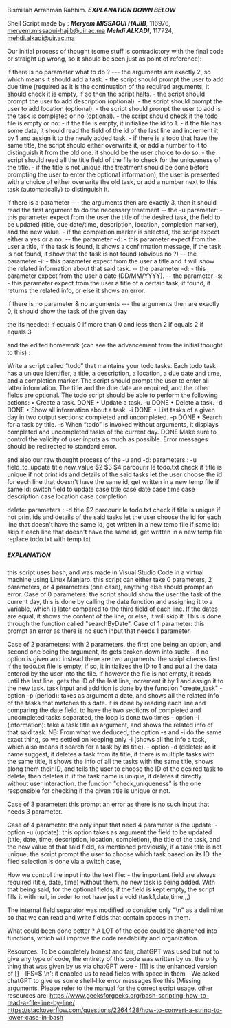 Bismillah Arrahman Rahhim.
***EXPLANATION DOWN BELOW***

Shell Script made by :
	***Meryem MISSAOUI HAJIB***, 116976, meryem.missaoui-hajib@uir.ac.ma
	***Mehdi ALKADI***, 117724, mehdi.alkadi@uir.ac.ma

Our initial process of thought (some stuff is contradictory with the final code or straight up wrong, so it should be seen just as point of reference):

if there is no parameter what to do ?
	--- the arguments are exactly 2, so which means it should add a task.
	- the script should prompt the user to add due time (required as it is the continuation of the required arguments, it should check it is empty, if so then the script halts.
	- the script should prompt the user to add description (optional).
	- the script should prompt the user to add location (optional).
	- the script should prompt the user to add is the task is completed or no (optional).
	- the script should check it the todo file is empty or no:
		- if the file is empty, it initialize the id to 1.
		- if the file has some data, it should read the field of the id of the last line and increment it by 1 and assign it to the newly added task.
	- if there is a todo that have the same title, the script should either overwrite it, or add a number to it to distinguish it from the old one. it should be the user choice to do so:
		- the script should read all the title field of the file to check for the uniqueness of the title.
		- if the title is not unique (the treatment should be done before prompting the user to enter the optional information), the user is presented with a choice of either overwrite the old task, or add a number next to this task (automatically) to distinguish it.

if there is a parameter
	--- the arguments then are exactly 3, then it should read the first argument to do the necessary treatment 
	-- the -u parameter:
		- this parameter expect from the user the title of the desired task, the field to be updated (title, due date/time, description, location, completion marker), and the new value.
		- if the completion marker is selected, the script expect either a yes or a no.
	-- the parameter -d:
		- this parameter expect from the user a title, if the task is found, it shows a confirmation message, if the task is not found, it show that the task is not found (obvious no ?)
	-- the parameter -i:
		- this parameter expect from the user a title and it will show the related information about that said task.
	-- the parameter -d:
		- this parameter expect from the user a date (DD/MM/YYYY).
	-- the parameter -s:
		- this parameter expect from the user a title of a certain task, if found, it returns the related info, or else it shows an error.

if there is no parameter & no arguments
	--- the arguments then are exactly 0, it should show the task of the given day
	
the ifs needed:
if equals 0
if more than 0 and less than 2
if equals 2
if equals 3

and the edited homework (can see the advancement from the initial thought to this) :

Write a script called “todo” that maintains your todo tasks. Each todo task has a unique identifier, a title, a description, a location, a due date and time, and a completion marker. The script should prompt the user to enter all latter information. The title and the due date are required, and the other fields are optional.
The todo script should be able to perform the following actions:
• Create a task. DONE
• Update a task. -u DONE
• Delete a task. -d DONE
• Show all information about a task. -i DONE
• List tasks of a given day in two output sections: completed and uncompleted. -p DONE
• Search for a task by title. -s
When “todo” is invoked without arguments, it displays completed and uncompleted tasks of the current day. DONE
Make sure to control the validity of user inputs as much as possible. Error messages should be redirected to standard error.

and also our raw thought process of the -u and -d:
	parameters : -u field_to_update title new_value
		             $2          $3     $4
	parcourir le todo.txt
	check if title is unique
	if not
	print ids and details of the said tasks
	let the user choose the id
	for each line that doesn't have the same id, get written in a new temp file
	if same id:
	switch field to update
	case title
	case date
	case time
	case description
	case location
	case completion
	
delete:
	parameters : -d title
			  $2
	parcourir le todo.txt
	check if title is unique
	if not
	print ids and details of the said tasks
	let the user choose the id
	for each line that doesn't have the same id, get written in a new temp file
	if same id:
	skip it
	each line that doesn't have the same id, get written in a new temp file
	replace todo.txt with temp.txt


##### EXPLANATION #####

this script uses bash, and was made in Visual Studio Code in a virtual machine using Linux Manjaro.
this script can either take 0 parameters, 2 parameters, or 4 parameters (one case), anything else should prompt an error.
Case of 0 parameters:
	the script should show the user the task of the current day, this is done by calling the date function and assigning it to a variable, which is later compared to the third field of each line. If the dates are equal, it shows the content of the line, or else, it will skip it. This is done through the function called "searchByDate".
Case of 1 parameter:
	this prompt an error as there is no such input that needs 1 parameter.

Case of 2 parameters:
	with 2 parameters, the first one being an option, and second one being the argument, its gets broken down into such:
		- if no option is given and instead there are two arguments: the script checks first if the todo.txt file is empty, if so, it initializes the ID to 1 and put all the data entered by the user into the file. If however the file is not empty, it reads until the last line, gets the ID of the last line, increment it by 1 and assign it to the new task. task input and addition is done by the function "create_task"
		- option -p (period): takes as argument a date, and shows all the related info of the tasks that matches this date. it is done by reading each line and comparing the date field. to have the two sections of completed and uncompleted tasks separated, the loop is done two times
		- option -i (information): take a task title as argument, and shows the related info of that said task.
			NB: From what we deduced, the option -s and -i do the same exact thing, so we settled on keeping only -i (shows all the info a task, which also means it search for a task by its title).
		- option -d (delete): as it name suggest, it deletes a task from its title, if there is multiple tasks with the same title, it shows the info of all the tasks with the same title, shows along them their ID, and tells the user to choose the ID of the desired task to delete, then deletes it. if the task name is unique, it deletes it directly without user interaction. the function "check_uniqueness" is the one responsible for checking if the given title is unique or not.

Case of 3 parameter:
	this prompt an error as there is no such input that needs 3 parameter.

Case of 4 parameter:
	the only input that need 4 parameter is the update:
	-option -u (update): this option takes as argument the field to be updated (title, date, time, description, location, completion), the title of the task, and the new value of that said field, as mentioned previously, if a task title is not unique, the script prompt the user to choose which task based on its ID. the filed selection is done via a switch case,

How we control the input into the text file:
	- the important field are always required (title, date, time) without them, no new task is being added. With that being said, for the optional fields, if the field is kept empty, the script fills it with null, in order to not have just a void (task1,date,time,,,)

The internal field separator was modified to consider only "\n" as a delimiter so that we can read and write fields that contain spaces in them.

What could been done better ?
A LOT of the code could be shortened into functions, which will improve the code readability and organization.

Resources:
To be completely honest and fair, chatGPT was used but not to give any type of code, the entirety of this code was written by us, the only thing that was given by us via chatGPT were
	- [[]] is the enhanced version of []
	- IFS=$'\n': it enabled us to read fields with space in them
	- We asked chatGPT to give us some shell-like error messages like this (Missing arguments. Please refer to the manual for the correct script usage.
other resources are:
https://www.geeksforgeeks.org/bash-scripting-how-to-read-a-file-line-by-line/
https://stackoverflow.com/questions/2264428/how-to-convert-a-string-to-lower-case-in-bash


